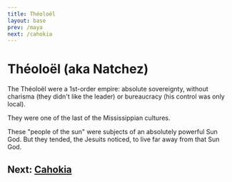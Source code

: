 ```yaml
---
title: Théoloël
layout: base
prev: /maya
next: /cahokia
---
```


# Théoloël (aka Natchez)

The Théoloël were a 1st-order empire: absolute sovereignty, without charisma (they didn't like the leader) or bureaucracy (his control was only local).

They were one of the last of the Mississippian cultures.

These "people of the sun" were subjects of an absolutely powerful Sun God.
But they tended, the Jesuits noticed, to live far away from that Sun God.

## Next: [Cahokia](/cahokia)

